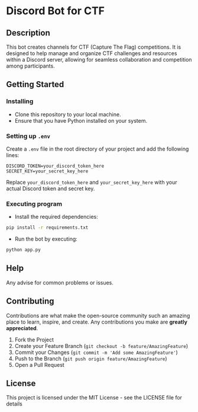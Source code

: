 # Discord Bot for CTF

## Description

This bot creates channels for CTF (Capture The Flag) competitions. It is designed to help manage and organize CTF challenges and resources within a Discord server, allowing for seamless collaboration and competition among participants.

## Getting Started

### Installing

- Clone this repository to your local machine.
- Ensure that you have Python installed on your system.

### Setting up `.env`

Create a `.env` file in the root directory of your project and add the following lines:

```env
DISCORD_TOKEN=your_discord_token_here
SECRET_KEY=your_secret_key_here
```

Replace `your_discord_token_here` and `your_secret_key_here` with your actual Discord token and secret key.

### Executing program

- Install the required dependencies:

```bash
pip install -r requirements.txt
```

- Run the bot by executing:

```bash
python app.py
```

## Help

Any advise for common problems or issues.

## Contributing

Contributions are what make the open-source community such an amazing place to learn, inspire, and create. Any contributions you make are **greatly appreciated**.

1. Fork the Project
2. Create your Feature Branch (`git checkout -b feature/AmazingFeature`)
3. Commit your Changes (`git commit -m 'Add some AmazingFeature'`)
4. Push to the Branch (`git push origin feature/AmazingFeature`)
5. Open a Pull Request

## License

This project is licensed under the MIT License - see the LICENSE file for details
